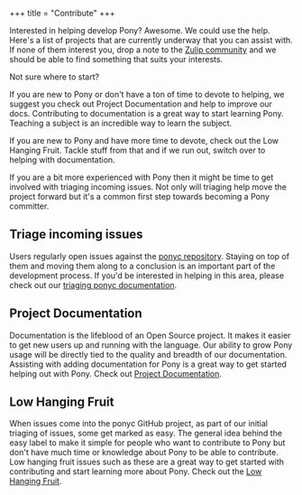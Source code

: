 +++
title = "Contribute"
+++

Interested in helping develop Pony? Awesome. We could use the help. Here's a list of projects that are currently underway that you can assist with. If none of them interest you, drop a note to the [Zulip community](https://ponylang.zulipchat.com) and we should be able to find something that suits your interests.

Not sure where to start?

If you are new to Pony or don't have a ton of time to devote to helping, we suggest you check out Project Documentation and help to improve our docs. Contributing to documentation is a great way to start learning Pony. Teaching a subject is an incredible way to learn the subject.

If you are new to Pony and have more time to devote, check out the Low Hanging Fruit. Tackle stuff from that and if we run out, switch over to helping with documentation.

If you are a bit more experienced with Pony then it might be time to get involved with triaging incoming issues. Not only will triaging help move the project forward but it's a common first step towards becoming a Pony committer.

## Triage incoming issues

Users regularly open issues against the [ponyc repository](https://github.com/ponylang/ponyc/issues). Staying on top of them and moving them along to a conclusion is an important part of the development process. If you'd be interested in helping in this area, please check out our [triaging ponyc documentation](triage).

## Project Documentation

Documentation is the lifeblood of an Open Source project. It makes it easier to get new users up and running with the language. Our ability to grow Pony usage will be directly tied to the quality and breadth of our documentation. Assisting with adding documentation for Pony is a great way to get started helping out with Pony. Check out [Project Documentation](project-documentation).

## Low Hanging Fruit

When issues come into the ponyc GitHub project, as part of our initial triaging of issues, some get marked as easy. The general idea behind the easy label to make it simple for people who want to contribute to Pony but don't have much time or knowledge about Pony to be able to contribute. Low hanging fruit issues such as these are a great way to get started with contributing and start learning more about Pony. Check out the [Low Hanging Fruit](https://github.com/ponylang/ponyc/issues?q=is:issue+is:open+label:%22complexity:+beginner+friendly%22).
